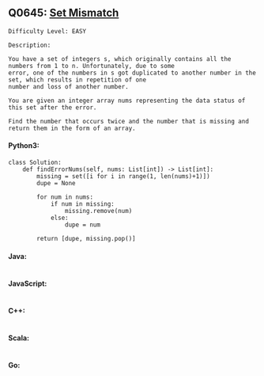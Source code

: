 ## Q0645: [Set Mismatch](https://leetcode.com/problems/set-mismatch/)

```
Difficulty Level: EASY
```

```
Description:

You have a set of integers s, which originally contains all the numbers from 1 to n. Unfortunately, due to some
error, one of the numbers in s got duplicated to another number in the set, which results in repetition of one
number and loss of another number.

You are given an integer array nums representing the data status of this set after the error.

Find the number that occurs twice and the number that is missing and return them in the form of an array.
```

#### Python3:

```
class Solution:
    def findErrorNums(self, nums: List[int]) -> List[int]:
        missing = set([i for i in range(1, len(nums)+1)])
        dupe = None

        for num in nums: 
            if num in missing:
                missing.remove(num)
            else: 
                dupe = num

        return [dupe, missing.pop()]
```

#### Java:

```

```

#### JavaScript:

```

```


#### C++:

```

```

#### Scala:

```

```

#### Go:

```

```